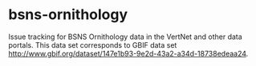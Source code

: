 # bsns-ornithology
Issue tracking for BSNS Ornithology data in the VertNet and other data portals. This data set corresponds to GBIF data set http://www.gbif.org/dataset/147e1b93-9e2d-43a2-a34d-18738edeaa24. 
